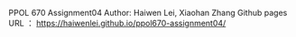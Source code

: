 PPOL 670 Assignment04 
Author: Haiwen Lei, Xiaohan Zhang
Github pages URL ：  https://haiwenlei.github.io/ppol670-assignment04/